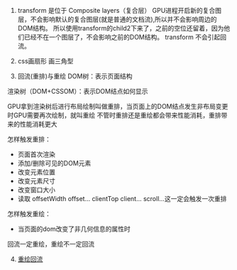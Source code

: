 1. transform 是位于 Composite layers（复合层）
GPU进程开启新的复合图层，不会影响默认的复合图层(就是普通的文档流),所以并不会影响周边的DOM结构。
所以使用transform的child2下来了，之前的空位还留着，因为他们已经不在一个图层了，不会影响之前的DOM结构。
transform 不会引起回流。

2. css画扇形 画三角型

3. 回流(重排)与重绘
DOM树：表示页面结构

渲染树（DOM+CSSOM）：表示DOM结点如何显示

GPU拿到渲染树后进行布局绘制叫做重排，当页面上的DOM结点发生非布局变更时GPU需要再次绘制，就叫重绘
不管时重排还是重绘都会带来性能消耗，重排带来的性能消耗更大

怎样触发重排：
- 页面首次渲染
- 添加/删除可见的DOM元素
- 改变元素位置
- 改变元素尺寸
- 改变窗口大小
- 读取 offsetWidth offset... clientTop client...   scroll...这一定会触发一次重排 

怎样触发重绘：
- 当页面的dom改变了非几何信息的属性时

回流一定重绘，重绘不一定回流

4. [重绘回流](https://juejin.cn/post/6844903779700047885)